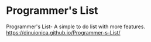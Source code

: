 # Programmer's List
Programmer's List- A simple to do list with more features.
https://dinuionica.github.io/Programmer-s-List/
